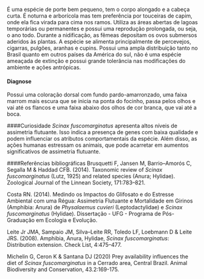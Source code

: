 ﻿É uma espécie de porte bem pequeno, tem o corpo alongado e a cabeça curta. É noturna e arborícola mas tem preferência por touceiras de capim, onde ela fica virada para cima nos ramos. Utiliza as áreas abertas  de lagoas temporárias ou permanentes e possui uma reprodução prolongada, ou seja, o ano todo. Durante a <glossario>nidificação</glossario>, as fêmeas depositam os ovos submersos aderidos às plantas. A espécie se alimenta principalmente de percevejos, cigarras, pulgões, aranhas e cupins. Possui uma ampla distribuição tanto no Brasil quanto em outros países da América do sul, não é uma espécie ameaçada de extinção e possui grande tolerância nas modificações do ambiente e ações antrópicas.


#### Diagnose
Possui uma coloração dorsal com fundo pardo-amarronzado, uma faixa marrom mais escura que se inicia na ponta do focinho, passa pelos olhos e vai até os flancos e uma faixa abaixo dos olhos de cor branca, que vai até a boca.


####Curiosidade
*Scinax fuscomarginatus* apresenta altos níveis de <glossario>assimetria flutuante</glossario>. Isso indica a presença de genes com baixa qualidade e podem influenciar os atributos comportamentais da espécie. Além disso, as ações humanas estressam os animais, que pode acarretar em aumentos significativos de assimetria flutuante.


####Referências bibliográficas
Brusquetti F, Jansen M, Barrio–Amorós C, Segalla M & Haddad CFB. (2014). Taxonomic review of
*Scinax fuscomarginatus* (Lutz, 1925) and related species (Anura; Hylidae). Zoological Journal of the Linnean Society, 171:783–821.


Costa RN. (2014). Medindo os Impactos do Glifosato e do Estresse Ambiental com uma Régua: Assimetria Flutuante e Mortalidade em Girinos (Amphibia: Anura) de *Physalaemus cuvieri* (Leptodactylidae) e *Scinax fuscomarginatus* (Hylidae). Dissertação - UFG - Programa de Pós-Graduação em Ecologia e Evolução.


Leite Jr JMA, Sampaio JM, Silva–Leite RR, Toledo LF, Loebmann D & Leite JRS. (2008). Amphibia, Anura, Hylidae, *Scinax fuscomarginatus*: Distribution extension. Check List, 4:475–477.


Michelin G, Ceron K & Santana DJ (2020) Prey availability influences the diet of *Scinax fuscomarginatus* in a Cerrado area, Central Brazil. Animal Biodiversity and Conservation, 43.2:169-175.